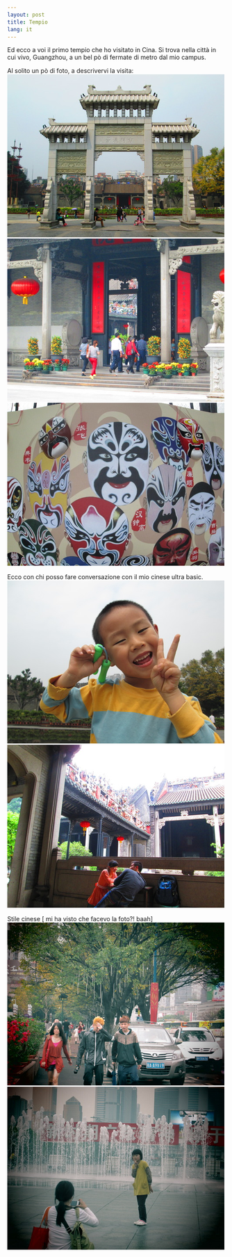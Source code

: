 ```yaml
---
layout: post
title: Tempio
lang: it
---
```


Ed ecco a voi il primo tempio che ho visitato in Cina. Si trova nella citt&agrave; in cui vivo, Guangzhou, a un bel p&ograve; di fermate di metro dal mio campus.

Al solito un p&ograve; di foto, a descrivervi la visita:
<img src="../src/images/wp/2013/03/tumblr_inline_mk5y33272d1qz4rgp.jpg" />
<img src="../src/images/wp/2013/03/tumblr_inline_mk5y4hNwWY1qz4rgp.jpg" />
<img src="../src/images/wp/2013/03/tumblr_inline_mk5y8aRZji1qz4rgp.jpg" />

Ecco con chi posso fare conversazione con il mio cinese ultra basic.
<img src="../src/images/wp/2013/03/tumblr_inline_mk5y9nqkaq1qz4rgp.jpg" />
<img src="../src/images/wp/2013/03/tumblr_inline_mk5ybgymxk1qz4rgp.jpg" />

Stile cinese [ mi ha visto che facevo la foto?! baah]
<img src="../src/images/wp/2013/03/tumblr_inline_mk5y0n82kH1qz4rgp.jpg" />
<img src="../src/images/wp/2013/03/tumblr_inline_mk5xz6YJ0i1qz4rgp.jpg" />
